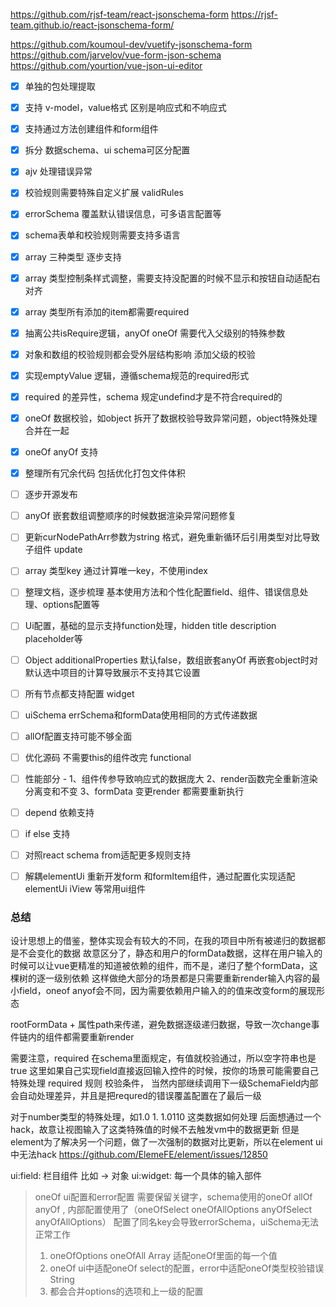 https://github.com/rjsf-team/react-jsonschema-form
https://rjsf-team.github.io/react-jsonschema-form/

https://github.com/koumoul-dev/vuetify-jsonschema-form
https://github.com/jarvelov/vue-form-json-schema
https://github.com/yourtion/vue-json-ui-editor

*[x] 单独的包处理提取
*[x] 支持 v-model，value格式 区别是响应式和不响应式
*[x] 支持通过方法创建组件和form组件
*[x] 拆分 数据schema、ui schema可区分配置
*[x] ajv 处理错误异常
*[x] 校验规则需要特殊自定义扩展 validRules
*[x] errorSchema 覆盖默认错误信息，可多语言配置等
*[x] schema表单和校验规则需要支持多语言
*[x] array 三种类型 逐步支持
*[x] array 类型控制条样式调整，需要支持没配置的时候不显示和按钮自动适配右对齐
*[x] array 类型所有添加的item都需要required
*[x] 抽离公共isRequire逻辑，anyOf oneOf 需要代入父级别的特殊参数
*[x] 对象和数组的校验规则都会受外层结构影响 添加父级的校验
*[x] 实现emptyValue 逻辑，遵循schema规范的required形式
*[x] required 的差异性，schema 规定undefind才是不符合required的
*[x] oneOf 数据校验，如object 拆开了数据校验导致异常问题，object特殊处理合并在一起
*[x] oneOf anyOf 支持
*[x] 整理所有冗余代码 包括优化打包文件体积
*[ ] 逐步开源发布

*[ ] anyOf 嵌套数组调整顺序的时候数据渲染异常问题修复
*[ ] 更新curNodePathArr参数为string 格式，避免重新循环后引用类型对比导致子组件 update
*[ ] array 类型key 通过计算唯一key，不使用index

*[ ] 整理文档，逐步梳理 基本使用方法和个性化配置field、组件、错误信息处理、options配置等
*[ ] Ui配置，基础的显示支持function处理，hidden title description placeholder等
*[ ] Object additionalProperties 默认false，数组嵌套anyOf 再嵌套object时对默认选中项目的计算导致展示不支持其它设置
*[ ] 所有节点都支持配置 widget
*[ ] uiSchema errSchema和formData使用相同的方式传递数据
*[ ] allOf配置支持可能不够全面
*[ ] 优化源码 不需要this的组件改完 functional
*[ ] 性能部分 - 1、组件传参导致响应式的数据庞大 2、render函数完全重新渲染分离变和不变 3、formData 变更render 都需要重新执行
*[ ] depend 依赖支持
*[ ] if else 支持
*[ ] 对照react schema from适配更多规则支持
*[ ] 解耦elementUi 重新开发form 和formItem组件，通过配置化实现适配elementUi iView 等常用ui组件


### 总结
设计思想上的借鉴，整体实现会有较大的不同，在我的项目中所有被递归的数据都是不会变化的数据
故意区分了，静态和用户的formData数据，这样在用户输入的时候可以让vue更精准的知道被依赖的组件，而不是，递归了整个formData，这棵树的逐一级别依赖
这样做绝大部分的场景都是只需要重新render输入内容的最小field，oneof anyof会不同，因为需要依赖用户输入的的值来改变form的展现形态

rootFormData + 属性path来传递，避免数据逐级递归数据，导致一次change事件链内的组件都需要重新render

需要注意，required 在schema里面规定，有值就校验通过，所以空字符串也是true
这里如果自己实现field直接返回输入控件的时候，按你的场景可能需要自己特殊处理 required 规则 校验条件，
当然内部继续调用下一级SchemaField内部会自动处理差异，并且是把requred的错误覆盖配置在了最后一级

对于number类型的特殊处理，如1.0 1. 1.0110 这类数据如何处理
后面想通过一个hack，故意让视图输入了这类特殊值的时候不去触发vm中的数据更新
但是element为了解决另一个问题，做了一次强制的数据对比更新，所以在element ui中无法hack
https://github.com/ElemeFE/element/issues/12850

ui:field: 栏目组件 比如 -> 对象
ui:widget: 每一个具体的输入部件

> oneOf ui配置和error配置
> 需要保留关键字，schema使用的oneOf allOf anyOf , 内部配置使用了（oneOfSelect oneOfAllOptions anyOfSelect anyOfAllOptions） 配置了同名key会导致errorSchema，uiSchema无法正常工作
> 1. oneOfOptions oneOfAll  Array 适配oneOf里面的每一个值
> 1. oneOf ui中适配oneOf select的配置，error中适配oneOf类型校验错误 String
> 1. 都会合并options的选项和上一级的配置
